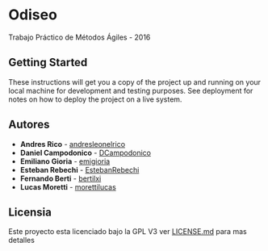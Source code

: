 # Odiseo

Trabajo Práctico de Métodos Ágiles - 2016

## Getting Started

These instructions will get you a copy of the project up and running on your local machine for development and testing purposes. See deployment for notes on how to deploy the project on a live system.

## Autores

* **Andres Rico** - [andresleonelrico](https://github.com/andresleonelrico)
* **Daniel Campodonico** - [DCampodonico](https://github.com/DCampodonico)
* **Emiliano Gioria** - [emigioria](https://github.com/emigioria)
* **Esteban Rebechi** - [EstebanRebechi](https://github.com/EstebanRebechi)
* **Fernando Berti** - [bertilxi](https://github.com/bertilxi)
* **Lucas Moretti** - [morettilucas](https://github.com/morettilucas)

## Licensia

Este proyecto esta licenciado bajo la GPL V3 ver [LICENSE.md](LICENSE.md) para mas detalles 
